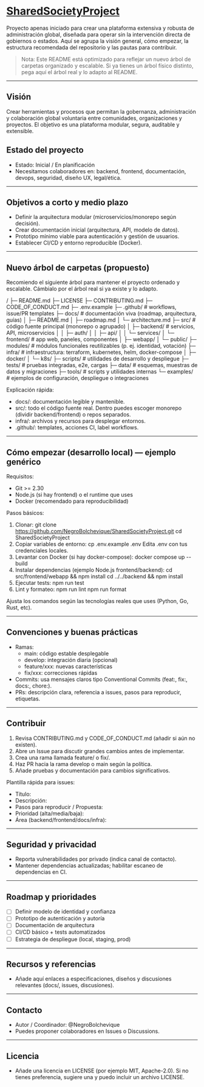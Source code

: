 # [SharedSocietyProject](https://github.com/NegroBolchevique/SharedSocietyProject/the-shared-society-project/sharedsociety-project.md)

Proyecto apenas iniciado para crear una plataforma extensiva y robusta de administración global, diseñada para operar sin la intervención directa de gobiernos o estados. Aquí se agrupa la visión general, cómo empezar, la estructura recomendada del repositorio y las pautas para contribuir.

> Nota: Este README está optimizado para reflejar un nuevo árbol de carpetas organizado y escalable. Si ya tienes un árbol físico distinto, pega aquí el árbol real y lo adapto al README.

---

## Visión
Crear herramientas y procesos que permitan la gobernanza, administración y colaboración global voluntaria entre comunidades, organizaciones y proyectos. El objetivo es una plataforma modular, segura, auditable y extensible.

## Estado del proyecto
- Estado: Inicial / En planificación
- Necesitamos colaboradores en: backend, frontend, documentación, devops, seguridad, diseño UX, legal/ética.

---

## Objetivos a corto y medio plazo
- Definir la arquitectura modular (microservicios/monorepo según decisión).
- Crear documentación inicial (arquitectura, API, modelo de datos).
- Prototipo mínimo viable para autenticación y gestión de usuarios.
- Establecer CI/CD y entorno reproducible (Docker).

---

## Nuevo árbol de carpetas (propuesto)
Recomiendo el siguiente árbol para mantener el proyecto ordenado y escalable. Cámbialo por el árbol real si ya existe y lo adapto.

/
├─ README.md
├─ LICENSE
├─ CONTRIBUTING.md
├─ CODE_OF_CONDUCT.md
├─ .env.example
├─ .github/                 # workflows, issue/PR templates
├─ docs/                    # documentación viva (roadmap, arquitectura, guías)
│  ├─ README.md
│  ├─ roadmap.md
│  └─ architecture.md
├─ src/                     # código fuente principal (monorepo o agrupado)
│  ├─ backend/              # servicios, API, microservicios
│  │  ├─ auth/
│  │  ├─ api/
│  │  └─ services/
│  └─ frontend/             # app web, paneles, componentes
│     ├─ webapp/
│     └─ public/
├─ modules/                 # módulos funcionales reutilizables (p. ej. identidad, votación)
├─ infra/                   # infraestructura: terraform, kubernetes, helm, docker-compose
│  ├─ docker/
│  └─ k8s/
├─ scripts/                 # utilidades de desarrollo y despliegue
├─ tests/                   # pruebas integradas, e2e, cargas
├─ data/                    # esquemas, muestras de datos y migraciones
├─ tools/                   # scripts y utilidades internas
└─ examples/                # ejemplos de configuración, despliegue o integraciones

Explicación rápida:
- docs/: documentación legible y mantenible.
- src/: todo el código fuente real. Dentro puedes escoger monorepo (dividir backend/frontend) o repos separados.
- infra/: archivos y recursos para desplegar entornos.
- .github/: templates, acciones CI, label workflows.

---

## Cómo empezar (desarrollo local) — ejemplo genérico

Requisitos:
- Git >= 2.30
- Node.js (si hay frontend) o el runtime que uses
- Docker (recomendado para reproducibilidad)

Pasos básicos:
1. Clonar:
   git clone https://github.com/NegroBolchevique/SharedSocietyProject.git
   cd SharedSocietyProject
2. Copiar variables de entorno:
   cp .env.example .env
   Edita .env con tus credenciales locales.
3. Levantar con Docker (si hay docker-compose):
   docker compose up --build
4. Instalar dependencias (ejemplo Node.js frontend/backend):
   cd src/frontend/webapp && npm install
   cd ../../backend && npm install
5. Ejecutar tests:
   npm run test
6. Lint y formateo:
   npm run lint
   npm run format

Ajusta los comandos según las tecnologías reales que uses (Python, Go, Rust, etc).

---

## Convenciones y buenas prácticas
- Ramas:
  - main: código estable desplegable
  - develop: integración diaria (opcional)
  - feature/xxx: nuevas características
  - fix/xxx: correcciones rápidas
- Commits: usa mensajes claros tipo Conventional Commits (feat:, fix:, docs:, chore:).
- PRs: descripción clara, referencia a issues, pasos para reproducir, etiquetas.

---

## Contribuir
1. Revisa CONTRIBUTING.md y CODE_OF_CONDUCT.md (añadir si aún no existen).
2. Abre un Issue para discutir grandes cambios antes de implementar.
3. Crea una rama llamada feature/<nombre> o fix/<nombre>.
4. Haz PR hacia la rama develop o main según la política.
5. Añade pruebas y documentación para cambios significativos.

Plantilla rápida para issues:
- Título:
- Descripción:
- Pasos para reproducir / Propuesta:
- Prioridad (alta/media/baja):
- Área (backend/frontend/docs/infra):

---

## Seguridad y privacidad
- Reporta vulnerabilidades por privado (indica canal de contacto).
- Mantener dependencias actualizadas; habilitar escaneo de dependencias en CI.

---

## Roadmap y prioridades
- [ ] Definir modelo de identidad y confianza
- [ ] Prototipo de autenticación y autoría
- [ ] Documentación de arquitectura
- [ ] CI/CD básico + tests automatizados
- [ ] Estrategia de despliegue (local, staging, prod)

---

## Recursos y referencias
- Añade aquí enlaces a especificaciones, diseños y discusiones relevantes (docs/, issues, discusiones).

---

## Contacto
- Autor / Coordinador: @NegroBolchevique
- Puedes proponer colaboradores en Issues o Discussions.

---

## Licencia
- Añade una licencia en LICENSE (por ejemplo MIT, Apache-2.0). Si no tienes preferencia, sugiere una y puedo incluir un archivo LICENSE.
